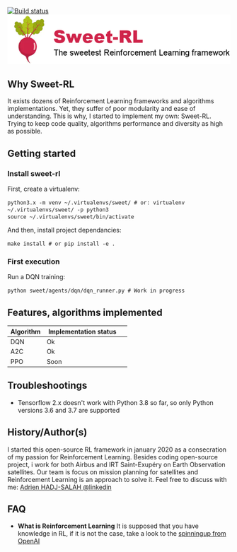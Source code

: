 
[![Build status](https://travis-ci.com/Hadjubuntu/sweet-rl.svg?branch=master)](https://travis-ci.com/Hadjubuntu/sweet-rl)<br />
![Sweet-RL](https://raw.githubusercontent.com/Hadjubuntu/sweet-rl/develop/misc/logo.png)

## Why Sweet-RL
 
It exists dozens of Reinforcement Learning frameworks and algorithms implementations.
Yet, they suffer of poor modularity and ease of understanding. This is why, I started to implement my own: Sweet-RL.
Trying to keep code quality, algorithms performance and diversity as high as possible.

## Getting started

### Install sweet-rl
First, create a virtualenv:  
```
python3.x -m venv ~/.virtualenvs/sweet/ # or: virtualenv ~/.virtualenvs/sweet/ -p python3
source ~/.virtualenvs/sweet/bin/activate
```
And then, install project dependancies:  
```
make install # or pip install -e .
```

### First execution
Run a DQN training:  
```
python sweet/agents/dqn/dqn_runner.py # Work in progress
```

## Features, algorithms implemented

| Algorithm     | Implementation status |               |
| ------------- | -------------         | ------------- |
| DQN           | Ok                    |               |
| A2C           | Ok                    |               |
| PPO           | Soon                  |               |


## Troubleshootings

* Tensorflow 2.x doesn't work with Python 3.8 so far, so only Python versions 3.6 and 3.7 are supported


## History/Author(s)

I started this open-source RL framework in january 2020 as a consecration of my passion for Reinforcement Learning.
Besides coding open-source project, i work for both Airbus and IRT Saint-Exupéry on Earth Observation satellites. Our team is focus on mission planning for satellites and Reinforcement Learning is an approach to solve it. Feel free to discuss with me: [Adrien HADJ-SALAH @linkedin](https://www.linkedin.com/in/adrien-hadj-salah-1b119462/)

## FAQ

* **What is Reinforcement Learning**
It is supposed that you have knowledge in RL, if it is not the case, take a look to the [spinningup from OpenAI](https://spinningup.openai.com/en/latest/)